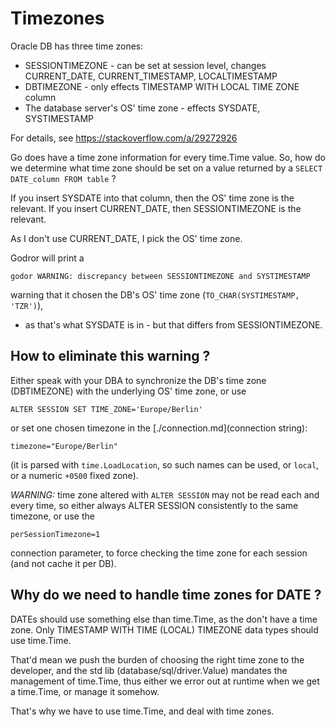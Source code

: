 # Timezones
Oracle DB has three time zones: 

  - SESSIONTIMEZONE - can be set at session level, changes CURRENT_DATE, CURRENT_TIMESTAMP, LOCALTIMESTAMP
  - DBTIMEZONE - only effects TIMESTAMP WITH LOCAL TIME ZONE column
  - The database server's OS' time zone - effects SYSDATE, SYSTIMESTAMP

For details, see https://stackoverflow.com/a/29272926

Go does have a time zone information for every time.Time value.
So, how do we determine what time zone should be set on a value returned by a `SELECT DATE_column FROM table` ?

If you insert SYSDATE into that column, then the OS' time zone is the relevant.
If you insert CURRENT_DATE, then SESSIONTIMEZONE is the relevant.

As I don't use CURRENT_DATE, I pick the OS' time zone.

Godror will print a

    godor WARNING: discrepancy between SESSIONTIMEZONE and SYSTIMESTAMP

warning that it chosen the DB's OS' time zone (`TO_CHAR(SYSTIMESTAMP, 'TZR')`),
- as that's what SYSDATE is in - but that differs from SESSIONTIMEZONE.

## How to eliminate this warning ?
Either speak with your DBA to synchronize the 
DB's time zone (DBTIMEZONE) with the underlying OS' time zone,
or use 

    ALTER SESSION SET TIME_ZONE='Europe/Berlin'

or set one chosen timezone in the [./connection.md](connection string):

    timezone="Europe/Berlin"

(it is parsed with `time.LoadLocation`, so such names can be used,
 or `local`, or a numeric `+0500` fixed zone).

*WARNING:* time zone altered with `ALTER SESSION` may not be read each and every time,
so either always ALTER SESSION consistently to the same timezone,
or use the 

    perSessionTimezone=1

connection parameter, to force checking the time zone for each session
(and not cache it per DB).

## Why do we need to handle time zones for DATE ?
DATEs should use something else than time.Time, as the don't have a time zone.
Only TIMESTAMP WITH TIME (LOCAL) TIMEZONE data types should use time.Time.

That'd mean we push the burden of choosing the right time zone to the developer, 
and the std lib (database/sql/driver.Value) mandates the management of time.Time, 
thus either we error out at runtime when we get a time.Time, or manage it somehow.

That's why we have to use time.Time, and deal with time zones.
